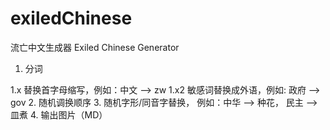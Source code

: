 # exiledChinese
流亡中文生成器 Exiled Chinese Generator
1. 分词
 
1.x 替换首字母缩写，例如：中文 --> zw
1.x2 敏感词替换成外语，例如: 政府 --> gov
2. 随机调换顺序
3. 随机字形/同音字替换， 例如：中华 --> 种花， 民主 --> 皿煮
4. 输出图片（MD）
